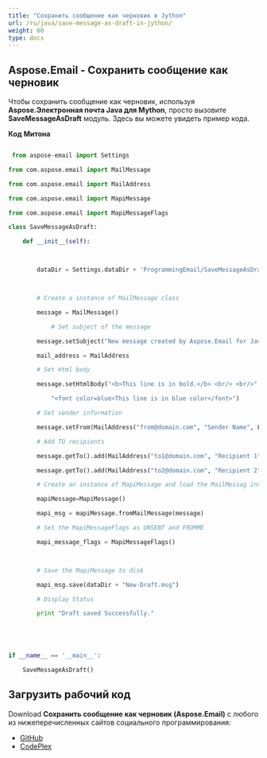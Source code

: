 ```yaml
---
title: "Сохранить сообщение как черновик в Jython"
url: /ru/java/save-message-as-draft-in-jython/
weight: 60
type: docs
---
```


## **Aspose.Email - Сохранить сообщение как черновик**
Чтобы сохранить сообщение как черновик, используя **Aspose.Электронная почта Java для Mython**, просто вызовите **SaveMessageAsDraft** модуль. Здесь вы можете увидеть пример кода.

**Код Митона**

``` python

 from aspose-email import Settings

from com.aspose.email import MailMessage

from com.aspose.email import MailAddress

from com.aspose.email import MapiMessage

from com.aspose.email import MapiMessageFlags

class SaveMessageAsDraft:

    def __init__(self):



        dataDir = Settings.dataDir + 'ProgrammingEmail/SaveMessageAsDraft/'



        # Create a instance of MailMessage class

        message = MailMessage()

            # Set subject of the message

        message.setSubject("New message created by Aspose.Email for Java")

        mail_address = MailAddress

        # Set Html body

        message.setHtmlBody("<b>This line is in bold.</b> <br/> <br/>" +

            "<font color=blue>This line is in blue color</font>")

        # Set sender information

        message.setFrom(MailAddress("from@domain.com", "Sender Name", False))

        # Add TO recipients

        message.getTo().add(MailAddress("to1@domain.com", "Recipient 1", False))

        message.getTo().add(MailAddress("to2@domain.com", "Recipient 2", False))

        # Create an instance of MapiMessage and load the MailMessag instance into it

        mapiMessage=MapiMessage()

        mapi_msg = mapiMessage.fromMailMessage(message)

        # Set the MapiMessageFlags as UNSENT and FROMME

        mapi_message_flags = MapiMessageFlags()



        # Save the MapiMessage to disk

        mapi_msg.save(dataDir + "New-Draft.msg")

        # Display Status

        print "Draft saved Successfully."





if __name__ == '__main__':       

    SaveMessageAsDraft()

```
## **Загрузить рабочий код**
Download **Сохранить сообщение как черновик (Aspose.Email)** с любого из нижеперечисленных сайтов социального программирования:

- [GitHub](https://github.com/aspose-email/Aspose.Email-for-Java/releases/tag/Aspose.Email_Java_for_Jython-v1.0)
- [CodePlex](https://archive.codeplex.com/?p=asposeemailjavajython)
